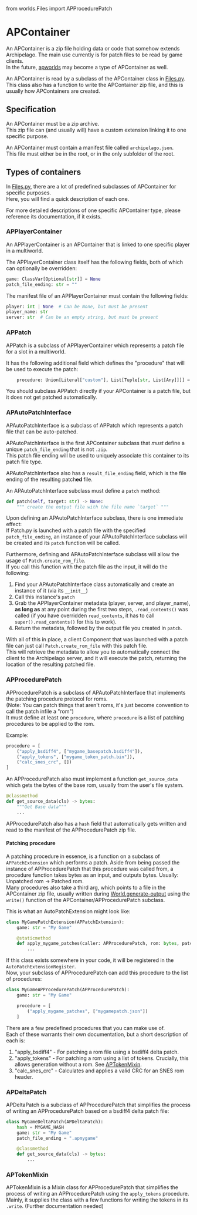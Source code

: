 from worlds.Files import APProcedurePatch

# APContainer

An APContainer is a zip file holding data or code that somehow extends Archipelago.
The main use currently is for patch files to be read by game clients.  
In the future, [apworlds](apworld%20specification.md) may become a type of APContainer as well.

An APContainer is read by a subclass of the APContainer class in [Files.py](../worlds/Files.py).  
This class also has a function to write the APContainer zip file, and this is usually how APContainers are created.

## Specification

An APContainer must be a zip archive.  
This zip file can (and usually will) have a custom extension linking it to one specific purpose.

An APContainer must contain a manifest file called `archipelago.json`.  
This file must either be in the root, or in the only subfolder of the root.

## Types of containers

In [Files.py](../worlds/Files.py), there are a lot of predefined subclasses of APContainer for specific purposes.  
Here, you will find a quick description of each one.

For more detailed descriptions of one specific APContainer type, please reference its documentation, if it exists.

### APPlayerContainer

An APPlayerContainer is an APContainer that is linked to one specific player in a multiworld.

The APPlayerContainer class itself has the following fields, both of which can optionally be overridden:
```py
game: ClassVar[Optional[str]] = None
patch_file_ending: str = ""
```

The manifest file of an APPlayerContainer must contain the following fields:

```py
player: int | None  # Can be None, but must be present
player_name: str
server: str  # Can be an empty string, but must be present
```

### APPatch

APPatch is a subclass of APPlayerContainer which represents a patch file for a slot in a multiworld.

It has the following additional field which defines the "procedure" that will be used to execute the patch:

```py
    procedure: Union[Literal["custom"], List[Tuple[str, List[Any]]]] = "custom"
```

You should subclass APPatch directly if your APContainer is a patch file, but it does not get patched automatically.

### APAutoPatchInterface

APAutoPatchInterface is a subclass of APPatch which represents a patch file that can be auto-patched.

APAutoPatchInterface is the first APContainer subclass that *must* define a unique `patch_file_ending`
that is not `.zip`.  
This patch file ending will be used to uniquely associate this container to its patch file type.

APAutoPatchInterface also has a `result_file_ending` field, which is the file ending of the resulting patch**ed** file.

An APAutoPatchInterface subclass must define a `patch` method:

```py
def patch(self, target: str) -> None:
    """ create the output file with the file name `target` """
```

Upon defining an APAutoPatchInterface subclass, there is one immediate effect:  
If Patch.py is launched with a patch file with the specified `patch_file_ending`,
an instance of your APAutoPatchInterface subclass will be created and its `patch` function will be called.

Furthermore, defining and APAutoPatchInterface subclass will allow the usage of `Patch.create_rom_file`.  
If you call this function with the patch file as the input, it will do the following:
1. Find your APAutoPatchInterface class automatically and create an instance of it (via its `__init__`)
2. Call this instance's `patch`
3. Grab the APPlayerContainer metadata (player, server, and player_name), **as long as** at any point during the
first two steps, `.read_contents()` was called
(if you have overridden `read_contents`, it has to call `super().read_contents()` for this to work).
4. Return the metadata, followed by the output file you created in `patch`.

With all of this in place, a client Component that was launched with a patch file can just call
`Patch.create_rom_file` with this patch file.  
This will retrieve the metadata to allow you to automatically connect the client to the Archipelago server,
and it will execute the patch, returning the location of the resulting patched file.

### APProcedurePatch

APProcedurePatch is a subclass of APAutoPatchInterface that implements the patching procedure protocol for roms.  
(Note: You can patch things that aren't roms, it's just become convention to call the patch infile a "rom")  
It must define at least one `procedure`, where `procedure` is a list of patching procedures to be applied to the rom.

Example:

```py
procedure = [
    ("apply_bsdiff4", ["mygame_basepatch.bsdiff4"]),
    ("apply_tokens", ["mygame_token_patch.bin"]),
    ("calc_snes_crc", [])
]
```

An APProcedurePatch also must implement a function `get_source_data` which gets the bytes of the base rom,
usually from the user's file system.

```py
@classmethod
def get_source_data(cls) -> bytes:
    """Get Base data"""
    ...
```

APProcedurePatch also has a `hash` field that automatically gets written and read to the manifest of the
APProcedurePatch zip file.

#### Patching procedure

A patching procedure in essence, is a function on a subclass of `APPatchExtension` which performs a patch.
Aside from being passed the instance of APProcedurePatch that this procedure was called from,
a procedure function takes bytes as an input, and outputs bytes. Usually: Unpatched rom -> Patched rom.  
Many procedures also take a third arg, which points to a file in the APContainer zip file,
usually written during [World.generate-output](world%20api.md#generate-output)
using the `write()` function of the APContainer/APProcedurePatch subclass.

This is what an AutoPatchExtension might look like:

```py
class MyGamePatchExtension(APPatchExtension):
    game: str = "My Game"

    @staticmethod
    def apply_mygame_patches(caller: APProcedurePatch, rom: bytes, patch_file_path: str) -> bytes:
        ...
```

If this class exists somewhere in your code, it will be registered in the `AutoPatchExtensionRegister`.  
Now, your subclass of APProcedurePatch can add this procedure to the list of procedures:

```py
class MyGameAPProcedurePatch(APProcedurePatch):
    game: str = "My Game"

    procedure = [
        ("apply_mygame_patches", ["mygamepatch.json"])
    ]
```

There are a few predefined procedures that you can make use of.  
Each of these warrants their own documentation, but a short description of each is:
1. "apply_bsdiff4" - For patching a rom file using a bsdiff4 delta patch.
2. "apply_tokens" - For patching a rom using a list of tokens. Crucially, this allows generation without a rom.
See [APTokenMixin](#APTokenMixin).
3. "calc_snes_crc" - Calculates and applies a valid CRC for an SNES rom header.

### APDeltaPatch

APDeltaPatch is a subclass of APProcedurePatch that simplifies the process of writing an APProcedurePatch based on a
bsdiff4 delta patch file:

```py
class MyGameDeltaPatch(APDeltaPatch):
    hash = MYGAME_HASH
    game: str = "My Game"
    patch_file_ending = ".apmygame"

    @classmethod
    def get_source_data(cls) -> bytes:
        ...
```

### APTokenMixin

APTokenMixin is a Mixin class for APProcedurePatch that simplifies the process of writing an APProcedurePatch using the
`apply_tokens` procedure.  
Mainly, it supplies the class with a few functions for writing the tokens in its `.write`.
(Further documentation needed)
